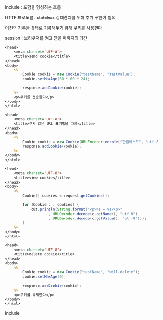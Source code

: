 include : 포함을 형성하는 흐름

HTTP 프로토콜 : stateless
상태관리를 위해 추가 구현이 필요

이전의 기록을 상태로 기록해두기 위해 쿠키를 사용한다

session : 브라우저를 켜고 닫을 때까지의 기간

```jsp
<head>
	<meta charset="UTF-8">
	<title>send cookie</title>
</head>
<body>
	<%
		Cookie cookie = new Cookie("testName", "testValue");
		cookie.setMaxAge(60 * 60 * 24);
		
		response.addCookie(cookie);
	%>
	<p>쿠키를 전송한다</p>
</body>
</html>

<head>
	<meta charset="UTF-8">
	<title>쿠키 값은 URL 표기법을 따름</title>
</head>
<body>
	<%
		Cookie cookie = new Cookie(URLEncoder.encode("한글테스트", "utf-8"), URLEncoder.encode("유효한값인가요?", "utf-8"));
		response.addCookie(cookie);
	%>
</body>
</html>
```

```jsp
<head>
	<meta charset="UTF-8">
	<title>view cookie</title>
</head>
<body>
	<%
		Cookie[] cookies = request.getCookies();
		
		for (Cookie c : cookies) {
			out.println(String.format("<p>%s = %s</p>"
					, URLDecoder.decode(c.getName(), "utf-8")
					, URLDecoder.decode(c.getValue(), "utf-8")));
		}
	%>
</body>
</html>
```

```jsp
<head>
	<meta charset="UTF-8">
	<title>delete cookie</title>
</head>
<body>
	<%
		Cookie cookie = new Cookie("testName", "will-delete");
		cookie.setMaxAge(0);
		
		response.addCookie(cookie);
	%>
	<p>쿠키를 삭제한다</p>
</body>
</html>
```

include
```jsp

```

